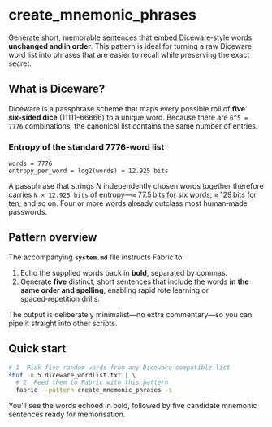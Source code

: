 # create_mnemonic_phrases

Generate short, memorable sentences that embed Diceware‑style words **unchanged and in order**. This pattern is ideal for turning a raw Diceware word list into phrases that are easier to recall while preserving the exact secret.

## What is Diceware?

Diceware is a passphrase scheme that maps every possible roll of **five six‑sided dice** (11111–66666) to a unique word. Because there are `6^5 = 7776` combinations, the canonical list contains the same number of entries.

### Entropy of the standard 7776‑word list

```text
words = 7776
entropy_per_word = log2(words) ≈ 12.925 bits
```

A passphrase that strings *N* independently chosen words together therefore carries `N × 12.925 bits` of entropy—≈ 77.5 bits for six words, ≈ 129 bits for ten, and so on. Four or more words already outclass most human‑made passwords.

## Pattern overview

The accompanying **`system.md`** file instructs Fabric to:

1. Echo the supplied words back in **bold**, separated by commas.
2. Generate **five** distinct, short sentences that include the words **in the same order and spelling**, enabling rapid rote learning or spaced‑repetition drills.

The output is deliberately minimalist—no extra commentary—so you can pipe it straight into other scripts.

## Quick start

```bash
# 1  Pick five random words from any Diceware‑compatible list
shuf -n 5 diceware_wordlist.txt | \
  # 2  Feed them to Fabric with this pattern
  fabric --pattern create_mnemonic_phrases -s
```

You’ll see the words echoed in bold, followed by five candidate mnemonic sentences ready for memorisation.

